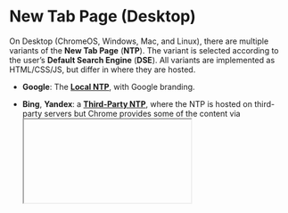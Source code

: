 New Tab Page (Desktop)
======================

On Desktop (ChromeOS, Windows, Mac, and Linux), there are multiple
variants of the **New Tab Page** (**NTP**). The variant is selected
according to the user’s **Default Search Engine** (**DSE**). All
variants are implemented as HTML/CSS/JS, but differ in where they are
hosted.

*   **Google**: The **[Local NTP][local-ntp]**, with Google branding.

*   **Bing**, **Yandex**: a **[Third-Party NTP][third-party-ntp]**,
    where the NTP is hosted on third-party servers but Chrome provides
    some of the content via <iframe> elements.

*   **Other**: the **Local NTP** with no branding.

As of 2017-12-05, Bing and Yandex have implemented third-party NTPs. The
full list is in [`prepopulated_engines.json`][engines], under the key
`"new_tab_url"`.

Non-Google variants show up to 8 **NTP Tiles**. Each NTP tile represents a site
that Chrome believes the user is likely to want to visit. On Desktop, NTP tiles
have a title, a large icon, and an “X” button so that the user can remove tiles
that they don’t want.

Google variants show up to 10 **NTP Tiles** (now called shortcuts) and give
users the ability to customize them. This includes adding new shortcuts using
the "Add shortcut" button, deleting/editing shortcuts from the three-dot "Edit
shortcut" menu (replaces the "X" button), and reordering via click-and-drag.

[local-ntp]:        #local-ntp
[third-party-ntp]:  #third_party-ntp
[engines]:          https://chromium.googlesource.com/chromium/src/+/main/components/search_engines/prepopulated_engines.json

Variants
--------

### Local NTP

#### Google branding

##### One Google Bar

The **One Google Bar** (**OGB**) is at the top of the NTP. The NTP
fetches the OGB from Google servers each time it loads.

##### Google Logo

The **Google Logo** is below the OGB. By default, it is the regular
Google logo. It can also be a **Doodle**, if a Google Doodle is running
for a particular combination of (today’s date, user’s country, user’s
birthday).

###### No Doodle

On a day when there is no Doodle (in the user’s current country), the
NTP shows the Google logo. It comes in two variants:

*   Colorful, if the user is using the default theme, or on any other
    theme with a solid black (L=0%), white (L=100%), or gray (S=0%)
    background color.
*   White, if the user’s theme has a background image, or if the
    background is a solid color, but not black, white, or gray.

Also, even on days when there is a Doodle, if the user’s theme’s
background is not solid white, new NTPs show the Google logo by default.
In this case, an animated spinner advertises the Doodle. If the user
clicks on the spinner, then the NTP resets to the default theme and
shows the Doodle.

###### Static Doodles

A **Static Doodle** shows as a single static image. When clicked, it
triggers a navigation to the Doodle’s target URL.

###### Animated Doodles

An **Animated Doodle** initially shows a static **Call-to-Action**
(**CTA**) image, usually with a “play” icon. When clicked, it swaps out
the CTA image for an animated image. When clicked a second time, it
triggers a navigation to the Doodle’s target URL.

###### Interactive Doodles

An **Interactive Doodle** is embedded into the NTP as an `<iframe>`.
The framed content usually contains a CTA image, but this is opaque to
the containing NTP.

The embedded Doodle can ask the containing NTP to resize the `<iframe>`
tag to enlarge the space available for the Doodle. To do this, it sends
a `postMessage()` call to `window.parent`. The event data supports these
parameters:

*   `cmd` (required string): must be `"resizeDoodle"`.
*   `width` (required string): a CSS width (with units). Because the
    Doodle cannot know the size of the outer page, values based on
    `"100%"` (e.g. `"100%"` or `"calc(100% - 50px)"`) are recommended.
*   `height` (required string): a CSS height (with units). Must not be a
    percentage, but otherwise any units are OK.
*   `duration` (optional string): a CSS duration, such as `"130ms"` or
    `"1s"`. If `null` or absent, `"0s"` (no transition) is assumed.

For example:

    // Reset to initial width and height.
    window.parent.postMessage({cmd: "resizeDoodle"});

    // Transition smoothly to full-width, 350px tall.
    window.parent.postMessage({
        cmd: "resizeDoodle",
        width: "100%",
        height: "350px",
        duration: "1s",
    });

##### Fakebox

The **Fakebox** looks like a search bar, so that the NTP mimics the
appearance of the Google homepage. It’s not actually a real search bar,
and if the user interacts with it, the NTP moves keyboard focus and any
text to the Omnibox and hides the Fakebox.

##### Search Suggestions

Above the NTP tiles there is space for search suggestions. Search suggestions
are typically 3-4 queries recommended to logged-in users based on their previous
search history.

Search suggestions are fetched from Google servers on NTP load and cached to be
displayed on the following NTP load.

##### Middle-slot Promos

Below the NTP tiles, there is space for a **Middle-slot Promo**. A promo is
typically a short string, typically used for disasters (e.g. “Affected
by the Boston Molassacre? Find a relief center near you.”) or an
advertisement (e.g. “Try the all-new new Chromebook, with included
toaster oven.”).

Middle-slot promos are fetched from Google servers on NTP load.

#### Non-Google Local NTP

A non-Google local NTP shows only NTP tiles, with no branding. The tiles
are centered within the page.

### Third-Party NTP

TODO(sfiera)
